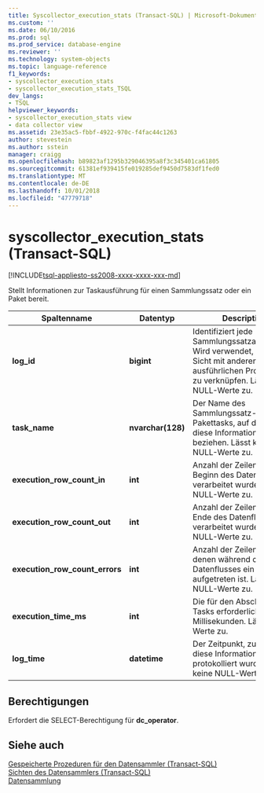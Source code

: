 ```yaml
---
title: Syscollector_execution_stats (Transact-SQL) | Microsoft-Dokumentation
ms.custom: ''
ms.date: 06/10/2016
ms.prod: sql
ms.prod_service: database-engine
ms.reviewer: ''
ms.technology: system-objects
ms.topic: language-reference
f1_keywords:
- syscollector_execution_stats
- syscollector_execution_stats_TSQL
dev_langs:
- TSQL
helpviewer_keywords:
- syscollector_execution_stats view
- data collector view
ms.assetid: 23e35ac5-fbbf-4922-970c-f4fac44c1263
author: stevestein
ms.author: sstein
manager: craigg
ms.openlocfilehash: b89823af1295b329046395a8f3c345401ca61805
ms.sourcegitcommit: 61381ef939415fe019285def9450d7583df1fed0
ms.translationtype: MT
ms.contentlocale: de-DE
ms.lasthandoff: 10/01/2018
ms.locfileid: "47779718"
---
```

# <a name="syscollectorexecutionstats-transact-sql"></a>syscollector_execution_stats (Transact-SQL)
[!INCLUDE[tsql-appliesto-ss2008-xxxx-xxxx-xxx-md](../../includes/tsql-appliesto-ss2008-xxxx-xxxx-xxx-md.md)]

  Stellt Informationen zur Taskausführung für einen Sammlungssatz oder ein Paket bereit.  
  
|Spaltenname|Datentyp|Description|  
|-----------------|---------------|-----------------|  
|**log_id**|**bigint**|Identifiziert jede Sammlungssatzausführung. Wird verwendet, um diese Sicht mit anderen ausführlichen Protokollen zu verknüpfen. Lässt keine NULL-Werte zu.|  
|**task_name**|**nvarchar(128)**|Der Name des Sammlungssatz- oder Pakettasks, auf den sich diese Informationen beziehen. Lässt keine NULL-Werte zu.|  
|**execution_row_count_in**|**int**|Anzahl der Zeilen, die zu Beginn des Datenflusses verarbeitet wurden. Lässt NULL-Werte zu.|  
|**execution_row_count_out**|**int**|Anzahl der Zeilen, die am Ende des Datenflusses verarbeitet wurden. Lässt NULL-Werte zu.|  
|**execution_row_count_errors**|**int**|Anzahl der Zeilen, bei denen während des Datenflusses ein Fehler aufgetreten ist. Lässt NULL-Werte zu.|  
|**execution_time_ms**|**int**|Die für den Abschluss des Tasks erforderliche Zeit in Millisekunden. Lässt NULL-Werte zu.|  
|**log_time**|**datetime**|Der Zeitpunkt, zu dem diese Informationen protokolliert wurden. Lässt keine NULL-Werte zu.|  
  
## <a name="permissions"></a>Berechtigungen  
 Erfordert die SELECT-Berechtigung für **dc_operator**.  
  
## <a name="see-also"></a>Siehe auch  
 [Gespeicherte Prozeduren für den Datensammler &#40;Transact-SQL&#41;](../../relational-databases/system-stored-procedures/data-collector-stored-procedures-transact-sql.md)   
 [Sichten des Datensammlers &#40;Transact-SQL&#41;](../../relational-databases/system-catalog-views/data-collector-views-transact-sql.md)   
 [Datensammlung](../../relational-databases/data-collection/data-collection.md)  
  
  
